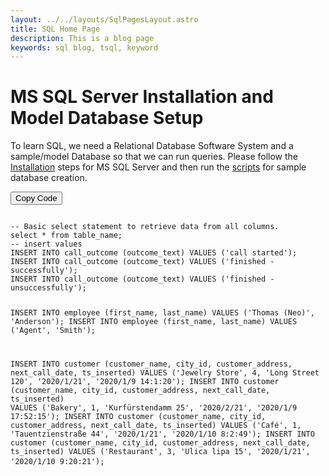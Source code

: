 ```yaml
---
layout: ../../layouts/SqlPagesLayout.astro
title: SQL Home Page
description: This is a blog page
keywords: sql blog, tsql, keyword
---
```


<Layout>

# MS SQL Server Installation and Model Database Setup

To learn SQL, we need a Relational Database Software System and a sample/model Database so that we can run queries. Please follow the <a href="#" class="contentLinks">Installation</a> steps for MS SQL Server and then run the <a href="" class="contentLinks">scripts</a> for sample database creation. 
<div>
<button class="copyBtn" onclick="copyCode()">Copy Code</button>
</div>
<div class="codeBlock">
<pre>
<code class="language-sql" id="codeText">
-- Basic select statement to retrieve data from all columns.    
select * from table_name;
-- insert values
INSERT INTO call_outcome (outcome_text) VALUES ('call started');
INSERT INTO call_outcome (outcome_text) VALUES ('finished - successfully');
INSERT INTO call_outcome (outcome_text) VALUES ('finished - unsuccessfully');

INSERT INTO employee (first_name, last_name) VALUES ('Thomas (Neo)', 'Anderson');
INSERT INTO employee (first_name, last_name) VALUES ('Agent', 'Smith');

INSERT INTO customer (customer_name, city_id, customer_address, next_call_date, ts_inserted) VALUES ('Jewelry Store', 4, 'Long Street 120', '2020/1/21', '2020/1/9 14:1:20');
INSERT INTO customer (customer_name, city_id, customer_address, next_call_date, ts_inserted) 
VALUES ('Bakery', 1, 'Kurfürstendamm 25', '2020/2/21', '2020/1/9 17:52:15');
INSERT INTO customer (customer_name, city_id, customer_address, next_call_date, ts_inserted) 
VALUES ('Café', 1, 'Tauentzienstraße 44', '2020/1/21', '2020/1/10 8:2:49');
INSERT INTO customer (customer_name, city_id, customer_address, next_call_date, ts_inserted)
VALUES ('Restaurant', 3, 'Ulica lipa 15', '2020/1/21', '2020/1/10 9:20:21');
</code>
</pre>
</div>
</Layout>
<RightMenuComp />

